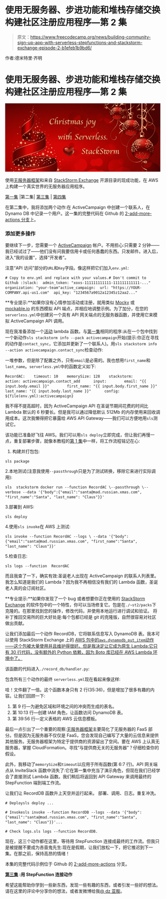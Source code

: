 # 使用无服务器、步进功能和堆栈存储交换构建社区注册应用程序—第 2 集

> 原文：<https://www.freecodecamp.org/news/building-community-sign-up-app-with-serverless-stepfunctions-and-stackstorm-exchange-episode-2-b1efeb1b9bd6/>

作者:德米特里·齐明

# 使用无服务器、步进功能和堆栈存储交换构建社区注册应用程序—第 2 集

![1*-0KcbVF9M6t_UvLpObeNYw](img/76e6f04120218f943a5b29951af4f8d5.png)

使用[无服务器框架](https://serverless.com/framework/)和来自 [StackStorm Exchange](https://exchange.stackstorm.org) 开源目录的现成功能，在 AWS 上构建一个真实世界的无服务器应用程序。

[第一集](https://medium.com/@dzimine/tutorial-building-a-community-on-boarding-app-with-serverless-stepfunctions-and-stackstorm-b2f7cf2cc419) |第二集| [第三集](https://medium.com/@dzimine/building-a-community-sign-up-app-with-serverless-stepfunctions-and-stackstorm-exchange-episode-6efb9c102b0a) | [第四集](https://medium.com/@dzimine/building-a-community-sign-up-app-with-serverless-stepfunctions-and-stackstorm-exchange-episode-7c5f0e93dd6)

在第二集中，我将添加两个动作:在 ActiveCampaign 中创建一个联系人，在 Dynamo DB 中记录一个用户。这一集的完整代码在 Github 的 [2-add-more-actions 分支](https://github.com/dzimine/slack-signup-serverless-stormless/tree/DZ/2-add-more-actions)上。

### 添加更多操作

要继续下一步，您需要一个 [ActiveCampaign](https://www.activecampaign.com) 帐户。不用担心:只需要 2 分钟——我已经试过了——他们没有问我要信用卡或任何愚蠢的东西。只发邮件。进入后，进入“我的设置”，选择“开发者”。

注意“API 访问”部分的`URL`和`Key`字段。像这样把它们加入`env.yml`:

```
# Copy to env.yml and replace with your values.# Don't commit to Github :)slack:  admin_token: "xoxs-111111111111-111111111111-..."  organization: "your-team"active_campaign:  url: "https://YOUR-COMPANY.api-us1.com"  api_key: "1234567a9012a12345z12aa2..."
```

**专业提示:**如果你没有心情参加活动或注册，就用类似 [Mocky](https://www.mocky.io/) 或 [mockable.io](https://www.mocky.io/) 的东西模拟 API 端点，并相应地调整示例。为了加分，在您的`serverless.yml`中创建另一个具有 API 网关端点的无服务器函数，并使用它来模拟 ActiveCampaign API 调用。

现在我准备添加一个[活动](https://exchange.stackstorm.org/#activecampaign) lambda 函数。与[第一集](https://medium.com/@dzimine/tutorial-building-a-community-on-boarding-app-with-serverless-stepfunctions-and-stackstorm-b2f7cf2cc419)相同的程序:从在一个包中找到一个新动作`sls stackstorm info --pack activecampaign`开始(提示:你正在寻找的动作是`contact_sync`，它添加并更新了一个联系人)。用`sls stackstorm info --action activecampaign.contact_sync`检查动作:

一堆参数，但是除了配置之外，只有`email`是必需的。我也想用`first_name`和`last_name`。`serverless.yml`中的函数定义如下:

```
RecordAC:    timeout: 10    memorySize: 128    stackstorm:      action: activecampaign.contact_add      input:        email: "{{ input.body.email }}"        first_name: "{{ input.body.first_name }}"        last_name: "{{ input.body.last_name }}"      config: ${file(env.yml):activecampaign}
```

我不得不提高超时，因为 ActiveCampaign API 在圣诞节期间花费的时间比 Lambda 默认的 6 秒要长。但是我可以通过降低默认 512Mb 的内存使用来回收调用成本。这次我懒得把它暴露给 AWS API Gateway——我们可以方便地用`sls`测试它。

该功能已准备好飞往 AWS。我们可以用`sls deploy`立即完成，但让我们再慢一点，重复部署步骤，就像本教程的[第 1 集](https://medium.com/@dzimine/tutorial-building-a-community-on-boarding-app-with-serverless-stepfunctions-and-stackstorm-b2f7cf2cc419)中一样，将工作流程铭记在心:

1.  构建并打包包:

```
sls package
```

2.本地测试(注意我使用`--passthrough`只是为了测试转换，移除它来进行实际调用):

```
sls  stackstorm docker run --function RecordAC \--passthrough \--verbose --data '{"body":{"email":"santa@mad.russian.xmas.com", "first_name":"Santa", "last_name": "Claus"}}'
```

3.部署到 AWS:

```
sls deploy
```

4.使用`sls invoke`在 AWS 上测试:

```
sls invoke --function RecordAC --logs \ --data '{"body":{"email":"santa@mad.russian.xmas.com", "first_name":"Santa", "last_name": "Claus"}}'
```

5.检查日志:

```
sls logs --function  RecordAC
```

而且我查了一下，确实有效:圣诞老人出现在 ActiveCampaign 的联系人列表里。我怎么知道是我们的 Lambda？因为我不再相信没有我们的 Lambda 函数，圣诞老人真的会订阅社区。

**专业提示:**如果你发现了一个 bug 或者想要你正在使用的 [StackStorm Exchange](https://exchagne.stackstorm.org) 的软件包中的一个特性，你可以当场修复它。包是在`./~st2/packs`下克隆的。在那里找到您的操作，修改代码，并使用本地运行进行调试和验证。
将补丁推回交易所的巨大好处是:每个包都已经是 git 的克隆版，自然很容易对社区做出贡献。

让我们添加最后一个动作 RecordDB，它将联系信息写入 DynamoDB 表。我本可以使用 StackStorm Exchange 上的 [AWS 包中的`aws.dynamodb_put_item`动作——这个包被大量使用并且维护得很好。但是我决定让它成为原生 Lambda:它只有 30 行代码，没有额外的 Python 依赖，因为 Boto 库已经在 AWS Lambda 环境中了。](https://exchange.stackstorm.org/#aws)

该函数的代码进入`./record_db/handler.py`:

包含所有三个动作的最终 `serverless.yml`现在看起来像这样:

哇！文件翻了一倍。这个函数本身只有 2 行(35:36)，但是增加了很多有趣的内容。让我们回顾一下:

1.  第 9 行—为避免区域和环境之间的冲突而生成的表名。
2.  第 10:13 行—创建 IAM 角色，让函数访问 DynamoDB 表。
3.  第 39:56 行—定义表格的 AWS 云信息模板。

最后一点引出了一个重要的观察:[无服务器框架](https://www.freecodecamp.org/news/building-community-sign-up-app-with-serverless-stepfunctions-and-stackstorm-exchange-episode-2-b1efeb1b9bd6/(https://serverless.com/framework))主要简化了无服务器的 FaaS 部分。但是因为无服务器不仅仅是 FaaS，您会发现自己编写了大量的云信息来提供其他服务。无服务器框架为特定于提供商的资源留出了空间。要在 AWS 上认真无服务器，掌握 CloudFormation。寻找“与提供商无关的无服务器”？仔细检查你的假设。

此外，我移动了`memorySize`和`timeout`以应用于所有函数(第 6:7 行)。API 网关端点从 InviteSlack 函数中消失了:它在第一集中充当了演示角色，但现在我们已经学会了直接测试 Lambda 函数。我们稍后将返回到 API Gateway 来调用最终的 StepFunction 端到端工作流。

让我们让 RecordDB 函数升上天空并运行起来。
部署、调用、日志。重复冲洗。

```
# Deploysls deploy ...
```

```
# Invokesls invoke --function RecordDB --logs --data '{"body":{"email":"santa@mad.russian.xmas.com", "first_name":"Santa", "last_name": "Claus"}}'...
```

```
# Check logs.sls logs --function RecordDB.
```

现在，这三个动作都在这里，等待用 StepFunction 连接成最终的工作流。但我只是被提醒不要成为吝啬鬼先生:现在是假期，让我们放松一下，把它推迟到下一集。在那之前，保持高昂的情绪！

本集的完整代码示例位于 Github 的 [2-add-more-actions](https://github.com/dzimine/slack-signup-serverless-stormless/tree/DZ/2-add-more-actions) 分支。

[**第三集**](https://medium.com/@dzimine/building-a-community-sign-up-app-with-serverless-stepfunctions-and-stackstorm-exchange-episode-6efb9c102b0a) **:用 StepFunction 连接动作**

希望这能帮助你学到一些新东西，发现一些有趣的东西，或者引发一些好的想法。请在这里的评论中分享你的想法，或者发微博给我[@ dz 亚胺](https://twitter.com/dzimine)。
